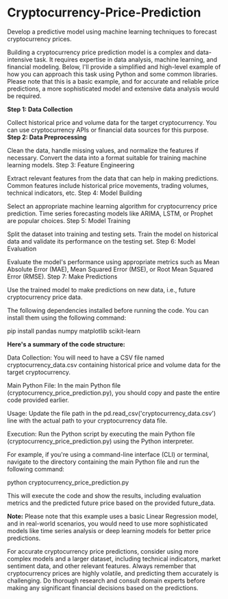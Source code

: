 # Cryptocurrency-Price-Prediction
Develop a predictive model using machine learning techniques to forecast cryptocurrency prices.

Building a cryptocurrency price prediction model is a complex and data-intensive task. It requires expertise in data analysis, machine learning, and financial modeling. Below, I'll provide a simplified and high-level example of how you can approach this task using Python and some common libraries. Please note that this is a basic example, and for accurate and reliable price predictions, a more sophisticated model and extensive data analysis would be required.

__Step 1: Data Collection__

Collect historical price and volume data for the target cryptocurrency. You can use cryptocurrency APIs or financial data sources for this purpose.
__Step 2: Data Preprocessing__

Clean the data, handle missing values, and normalize the features if necessary. Convert the data into a format suitable for training machine learning models.
Step 3: Feature Engineering

Extract relevant features from the data that can help in making predictions. Common features include historical price movements, trading volumes, technical indicators, etc.
Step 4: Model Building

Select an appropriate machine learning algorithm for cryptocurrency price prediction. Time series forecasting models like ARIMA, LSTM, or Prophet are popular choices.
Step 5: Model Training

Split the dataset into training and testing sets. Train the model on historical data and validate its performance on the testing set.
Step 6: Model Evaluation

Evaluate the model's performance using appropriate metrics such as Mean Absolute Error (MAE), Mean Squared Error (MSE), or Root Mean Squared Error (RMSE).
Step 7: Make Predictions

Use the trained model to make predictions on new data, i.e., future cryptocurrency price data.

The following dependencies installed before running the code. You can install them using the following command:

pip install pandas numpy matplotlib scikit-learn

__Here's a summary of the code structure:__

Data Collection: You will need to have a CSV file named cryptocurrency_data.csv containing historical price and volume data for the target cryptocurrency.

Main Python File: In the main Python file (cryptocurrency_price_prediction.py), you should copy and paste the entire code provided earlier.

Usage: Update the file path in the pd.read_csv('cryptocurrency_data.csv') line with the actual path to your cryptocurrency data file.

Execution: Run the Python script by executing the main Python file (cryptocurrency_price_prediction.py) using the Python interpreter.

For example, if you're using a command-line interface (CLI) or terminal, navigate to the directory containing the main Python file and run the following command:

python cryptocurrency_price_prediction.py

This will execute the code and show the results, including evaluation metrics and the predicted future price based on the provided future_data.


__Note:__ Please note that this example uses a basic Linear Regression model, and in real-world scenarios, you would need to use more sophisticated models like time series analysis or deep learning models for better price predictions.

For accurate cryptocurrency price predictions, consider using more complex models and a larger dataset, including technical indicators, market sentiment data, and other relevant features. Always remember that cryptocurrency prices are highly volatile, and predicting them accurately is challenging. Do thorough research and consult domain experts before making any significant financial decisions based on the predictions.
